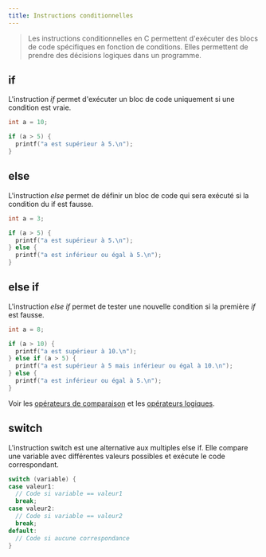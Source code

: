 ```yaml
---
title: Instructions conditionnelles
---
```


> Les instructions conditionnelles en C permettent d'exécuter des blocs de code spécifiques en fonction de conditions. Elles permettent de prendre des décisions logiques dans un programme.

## if

L'instruction _if_ permet d'exécuter un bloc de code uniquement si une condition est vraie.

```C
int a = 10;

if (a > 5) {
  printf("a est supérieur à 5.\n");
}
```

## else

L'instruction _else_ permet de définir un bloc de code qui sera exécuté si la condition du if est fausse.

```C
int a = 3;

if (a > 5) {
  printf("a est supérieur à 5.\n");
} else {
  printf("a est inférieur ou égal à 5.\n");
}
```

## else if

L'instruction _else if_ permet de tester une nouvelle condition si la première _if_ est fausse.

```C
int a = 8;

if (a > 10) {
  printf("a est supérieur à 10.\n");
} else if (a > 5) {
  printf("a est supérieur à 5 mais inférieur ou égal à 10.\n");
} else {
  printf("a est inférieur ou égal à 5.\n");
}

```

Voir les [opérateurs de comparaison](../operateurs/comparaison) et les [opérateurs logiques](../operateurs/logique).

## switch 

L'instruction switch est une alternative aux multiples else if. Elle compare une variable avec différentes valeurs possibles et exécute le code correspondant.

```C
switch (variable) {
case valeur1:
  // Code si variable == valeur1
  break;
case valeur2:
  // Code si variable == valeur2
  break;
default:
  // Code si aucune correspondance
}
```
